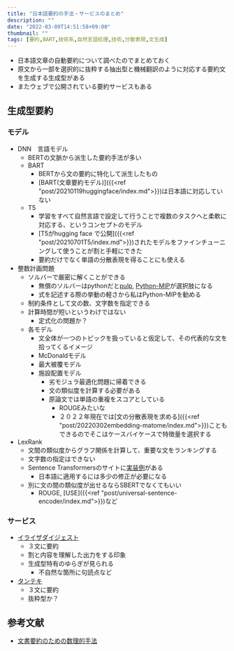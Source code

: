 ```yaml
---
title: "日本語要約の手法・サービスのまとめ"
description: ""
date: "2022-03-09T14:51:58+09:00"
thumbnail: ""
tags: [要約,BART,技術系,自然言語処理,技術,分散表現,文生成]
---
```

- 日本語文章の自動要約について調べたのでまとめておく
- 原文から一部を選択的に抜粋する抽出型と機械翻訳のように対応する要約文を生成する生成型がある
- またウェブで公開されている要約サービスもある


## 生成型要約
### モデル
- DNN　言語モデル
  - BERTの文脈から派生した要約手法が多い
  - BART
    - BERTから文の要約に特化して派生したもの
    - [BART(文章要約モデル)]({{<ref "post/20210119huggingface/index.md">}})は日本語に対応していない
  - T5
    - 学習をすべて自然言語で設定して行うことで複数のタスクへと柔軟に対応する、というコンセプトのモデル
    - [T5がhugging face で公開]({{<ref "post/20210701T5/index.md">}})されたモデルをファインチューニングして使うことが割と手軽にできた
    - 要約だけでなく単語の分散表現を得ることにも使える
- 整数計画問題
  - ソルバーで厳密に解くことができる
    - 無償のソルバーはpythonだと[pulp](https://coin-or.github.io/pulp/index.html), [Python-MIP](https://www.python-mip.com/)が選択肢になる
    - 式を記述する際の挙動の軽さから私はPython-MIPを勧める
  - 制約条件として文の数、文字数を指定できる
  - 計算時間が短いというわけではない
    - 定式化の問題か？
  - 各モデル
    - 文全体が一つのトピックを扱っていると仮定して、その代表的な文を拾ってくるイメージ
    - McDonaldモデル
    - 最大被覆モデル
    - 施設配置モデル
      - 劣モジュラ最適化問題に帰着できる
      - 文の類似度を計算する必要がある
      - 原論文では単語の重複をスコアとしている
        - ROUGEみたいな
        - ２０２２年現在では[文の分散表現を求める]({{<ref "post/20220302embedding-matome/index.md">}})こともできるのでそこはケースバイケースで特徴量を選択する
- LexRank
  - 文間の類似度からグラフ関係を計算して、重要な文をランキングする
  - 文字数の指定はできない
  - Sentence Transformersのサイトに[実装例](https://sbert.net/examples/applications/text-summarization/README.html)がある
    - 日本語に適用するには多少の修正が必要になる
  - 別に文の間の類似度が出せるならSBERTでなくてもいい
    - ROUGE, [USE]({{<ref "post/universal-sentence-encoder/index.md">}})など

### サービス
- [イライザダイジェスト](https://www.digest.elyza.ai/)
  - ３文に要約
  - 割と内容を理解した出力をする印象
  - 生成型特有のゆらぎが見られる
    - 不自然な箇所に句読点など
- [タンテキ](https://ai-tanteki.com/sanbun/)
  - ３文に要約
  - 抜粋型か？

## 参考文献
- [文書要約のための数理的手法](http://www.orsj.or.jp/archive2/or62-11/or62_11_711.pdf)